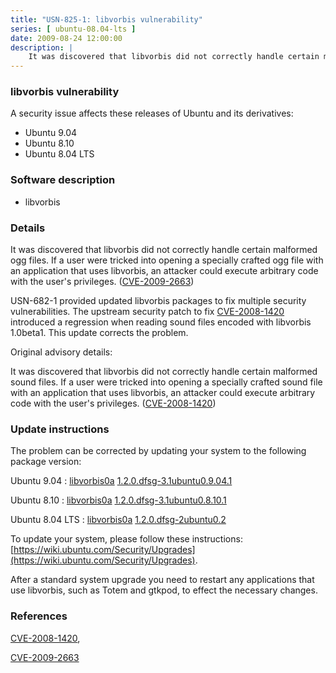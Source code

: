 ```yaml
---
title: "USN-825-1: libvorbis vulnerability"
series: [ ubuntu-08.04-lts ]
date: 2009-08-24 12:00:00
description: |
    It was discovered that libvorbis did not correctly handle certain malformed ogg files. If a user were tricked into opening a specially crafted ogg file with an application that uses libvorbis, an attacker could execute arbitrary code with the user&#39;s privileges. ([CVE-2009-2663](http://people.ubuntu.com/~ubuntu-security/cve/CVE-2009-2663))
--- 
```

 
### libvorbis vulnerability

A security issue affects these releases of Ubuntu and its derivatives:

* Ubuntu 9.04
* Ubuntu 8.10
* Ubuntu 8.04 LTS

### Software description

* libvorbis 

### Details

It was discovered that libvorbis did not correctly handle certain malformed ogg files. If a user were tricked into opening a specially crafted ogg file with an application that uses libvorbis, an attacker could execute arbitrary code with the user&#39;s privileges. ([CVE-2009-2663](http://people.ubuntu.com/~ubuntu-security/cve/CVE-2009-2663))

USN-682-1 provided updated libvorbis packages to fix multiple security vulnerabilities. The upstream security patch to fix [CVE-2008-1420](http://people.ubuntu.com/~ubuntu-security/cve/CVE-2008-1420) introduced a regression when reading sound files encoded with libvorbis 1.0beta1. This update corrects the problem.

Original advisory details:

 It was discovered that libvorbis did not correctly handle certain malformed sound files. If a user were tricked into opening a specially crafted sound file with an application that uses libvorbis, an attacker could execute arbitrary code with the user&#39;s privileges. ([CVE-2008-1420](http://people.ubuntu.com/~ubuntu-security/cve/CVE-2008-1420)) 

### Update instructions

The problem can be corrected by updating your system to the following package version:

Ubuntu 9.04
 : [libvorbis0a](https://launchpad.net/ubuntu/+source/libvorbis) <span> [1.2.0.dfsg-3.1ubuntu0.9.04.1](https://launchpad.net/ubuntu/+source/libvorbis/1.2.0.dfsg-3.1ubuntu0.9.04.1) </span> 

Ubuntu 8.10
 : [libvorbis0a](https://launchpad.net/ubuntu/+source/libvorbis) <span> [1.2.0.dfsg-3.1ubuntu0.8.10.1](https://launchpad.net/ubuntu/+source/libvorbis/1.2.0.dfsg-3.1ubuntu0.8.10.1) </span> 

Ubuntu 8.04 LTS
 : [libvorbis0a](https://launchpad.net/ubuntu/+source/libvorbis) <span> [1.2.0.dfsg-2ubuntu0.2](https://launchpad.net/ubuntu/+source/libvorbis/1.2.0.dfsg-2ubuntu0.2) </span> 

To update your system, please follow these instructions: [https://wiki.ubuntu.com/Security/Upgrades](https://wiki.ubuntu.com/Security/Upgrades).

After a standard system upgrade you need to restart any applications that use libvorbis, such as Totem and gtkpod, to effect the necessary changes. 

### References

 [CVE-2008-1420](http://people.ubuntu.com/~ubuntu-security/cve/CVE-2008-1420), 

 [CVE-2009-2663](http://people.ubuntu.com/~ubuntu-security/cve/CVE-2009-2663)
 
